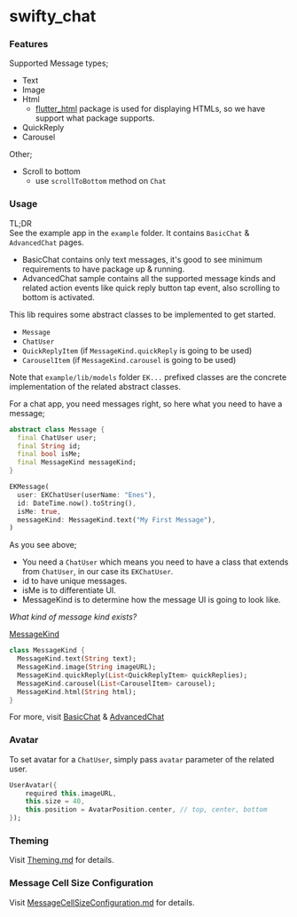 # swifty_chat

### Features

Supported Message types;
- Text
- Image
- Html
  - [flutter_html](https://pub.dev/packages/flutter_html) package is used for displaying HTMLs, so we have support what package supports.
- QuickReply
- Carousel

Other;

- Scroll to bottom
  + use `scrollToBottom` method on `Chat`

### Usage

TL;DR <br>
See the example app in the `example` folder. It contains `BasicChat` & `AdvancedChat` pages.
* BasicChat contains only text messages, it's good to see minimum requirements to have package up & running.
* AdvancedChat sample contains all the supported message kinds and related action events like quick reply button tap event, also scrolling to bottom is activated.


This lib requires some abstract classes to be implemented to get started.
* `Message` 
* `ChatUser`
* `QuickReplyItem` (if `MessageKind.quickReply` is going to be used)
* `CarouselItem` (if `MessageKind.carousel` is going to be used)

Note that `example/lib/models` folder `EK...` prefixed classes are the concrete implementation of the related abstract classes.

For a chat app, you need messages right, so here what you need to have a message;

```dart
abstract class Message {
  final ChatUser user;
  final String id;
  final bool isMe;
  final MessageKind messageKind;
}

EKMessage(
  user: EKChatUser(userName: "Enes"),
  id: DateTime.now().toString(),
  isMe: true,
  messageKind: MessageKind.text("My First Message"),
)
```

As you see above; 
* You need a `ChatUser` which means you need to have a class that extends from `ChatUser`, in our case its `EKChatUser`.
* id to have unique messages.
* isMe is to differentiate UI.
* MessageKind is to determine how the message UI is going to look like.

*What kind of message kind exists?*

[MessageKind](packages/swifty_chat_data/lib/src/models/message_kind.dart)

```dart
class MessageKind {
  MessageKind.text(String text);
  MessageKind.image(String imageURL);
  MessageKind.quickReply(List<QuickReplyItem> quickReplies);
  MessageKind.carousel(List<CarouselItem> carousel);
  MessageKind.html(String html);
}
```

For more, visit [BasicChat](./example/lib/basic_chat.dart) & [AdvancedChat](./example/lib/advanced_chat.dart) 

### Avatar

To set avatar for a `ChatUser`, simply pass `avatar` parameter of the related user.

```dart
UserAvatar({
    required this.imageURL,
    this.size = 40,
    this.position = AvatarPosition.center, // top, center, bottom
});
```

### Theming

Visit [Theming.md](Theming.md) for details.

### Message Cell Size Configuration

Visit [MessageCellSizeConfiguration.md](MessageCellSizeConfiguration.md) for details.